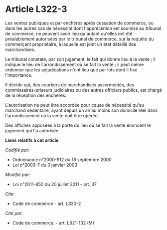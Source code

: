# Article L322-3

Les ventes publiques et par enchères après cessation de commerce, ou dans les autres cas de nécessité dont l'appréciation est
soumise au tribunal de commerce, ne peuvent avoir lieu qu'autant qu'elles ont été préalablement autorisées par le tribunal de
commerce, sur la requête du commerçant propriétaire, à laquelle est joint un état détaillé des marchandises.

Le tribunal constate, par son jugement, le fait qui donne lieu à la vente ; il indique le lieu de l'arrondissement où se fait
la vente ; il peut même ordonner que les adjudications n'ont lieu que par lots dont il fixe l'importance.

Il décide qui, des courtiers de marchandises assermentés, des commissaires-priseurs judiciaires ou des autres officiers
publics, est chargé de la réception des enchères. 

L'autorisation ne peut être accordée pour cause de nécessité qu'au marchand sédentaire, ayant depuis un an au moins son
domicile réel dans l'arrondissement où la vente doit être opérée.

Des affiches apposées à la porte du lieu où se fait la vente énoncent le jugement qui l'a autorisée.

**Liens relatifs à cet article**

_Codifié par_:

  - Ordonnance n°2000-912 du 18 septembre 2000
  - Loi n°2003-7 du 3 janvier 2003

_Modifié par_:

  - Loi n°2011-850 du 20 juillet 2011 - art. 37

_Cite_:

  - Code de commerce - art. L320-2

_Cité par_:

  - Code de commerce. - art. L621-132 (M)
